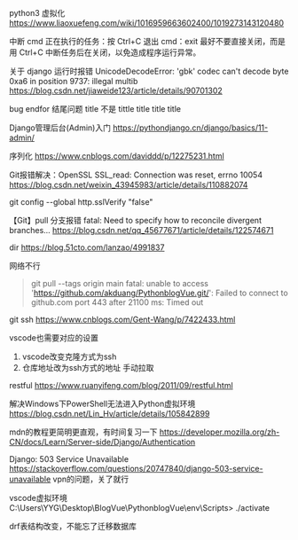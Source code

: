 python3 虚拟化
https://www.liaoxuefeng.com/wiki/1016959663602400/1019273143120480

中断 cmd 正在执行的任务：按 Ctrl+C 退出 cmd：exit 最好不要直接关闭，而是用 Ctrl+C 中断任务后在关闭，以免造成程序运行异常。

关于 django 运行时报错 UnicodeDecodeError: 'gbk' codec can't decode byte 0xa6 in position 9737: illegal multib
https://blog.csdn.net/jiaweide123/article/details/90701302

bug
endfor 结尾问题
title 不是 tittle title title title

Django管理后台(Admin)入门
https://pythondjango.cn/django/basics/11-admin/

序列化
https://www.cnblogs.com/daviddd/p/12275231.html

Git报错解决：OpenSSL SSL_read: Connection was reset, errno 10054 
https://blog.csdn.net/weixin_43945983/article/details/110882074

git config --global http.sslVerify "false"

【Git】pull 分支报错 fatal: Need to specify how to reconcile divergent branches...
https://blog.csdn.net/qq_45677671/article/details/122574671

dir
https://blog.51cto.com/lanzao/4991837

网络不行
> git pull --tags origin main
fatal: unable to access 'https://github.com/akduang/PythonblogVue.git/': Failed to connect to github.com port 443 after 21100 ms: Timed out


git ssh
https://www.cnblogs.com/Gent-Wang/p/7422433.html

vscode也需要对应的设置
1. vscode改变克隆方式为ssh
2. 仓库地址改为ssh方式的地址
手动拉取

restful
https://www.ruanyifeng.com/blog/2011/09/restful.html

解决Windows下PowerShell无法进入Python虚拟环境
https://blog.csdn.net/Lin_Hv/article/details/105842899

mdn的教程更简明更直观，有时间复习一下
https://developer.mozilla.org/zh-CN/docs/Learn/Server-side/Django/Authentication

Django: 503 Service Unavailable
https://stackoverflow.com/questions/20747840/django-503-service-unavailable
vpn的问题，关了就行

vscode虚拟环境
C:\Users\YYG\Desktop\BlogVue\PythonblogVue\env\Scripts> ./activate  

drf表结构改变，不能忘了迁移数据库